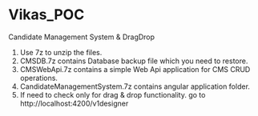 # Vikas_POC
Candidate Management System &amp; DragDrop


1. Use 7z to unzip the files.
2. CMSDB.7z contains Database backup file which you need to restore.
3. CMSWebApi.7z contains a simple Web Api application for CMS CRUD operations.
4. CandidateManagementSystem.7z contains angular application folder.
5. If need to check only for drag & drop functionality. go to http://localhost:4200/v1designer
